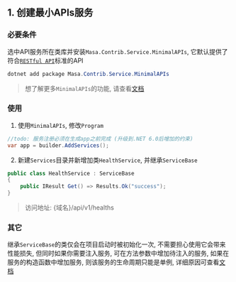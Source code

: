 ## 1. 创建最小APIs服务

### 必要条件

选中API服务所在类库并安装`Masa.Contrib.Service.MinimalAPIs`, 它默认提供了符合[`RESTful API`](https://aws.amazon.com/cn/what-is/restful-api)标准的API

```powershell
dotnet add package Masa.Contrib.Service.MinimalAPIs
```

> 想了解更多`MinimalAPIs`的功能, 请查看[文档](/framework/building-blocks/minimal-apis)

### 使用

1. 使用`MinimalAPIs`, 修改`Program`

```csharp
//todo: 服务注册必须在生成app之前完成 (升级到.NET 6.0后增加的约束)
var app = builder.AddServices();
```

2. 新建`Services`目录并新增加类`HealthService`, 并继承`ServiceBase`

```csharp
public class HealthService : ServiceBase
{
    public IResult Get() => Results.Ok("success");
}
```

> 访问地址: {域名}/api/v1/healths

### 其它

继承`ServiceBase`的类仅会在项目启动时被初始化一次, 不需要担心使用它会带来性能损失, 但同时如果你需要注入服务, 可在方法参数中增加待注入的服务, 如果在服务的构造函数中增加服务, 则该服务的生命周期只能是单例, 详细原因可查看[文档](/framework/building-blocks/minimal-apis)